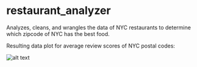 # restaurant_analyzer
Analyzes, cleans, and wrangles the data of NYC restaurants to determine which zipcode of NYC has the best food.

Resulting data plot for average review scores of NYC postal codes:

![alt text](https://i.imgur.com/04APLLk.png)
